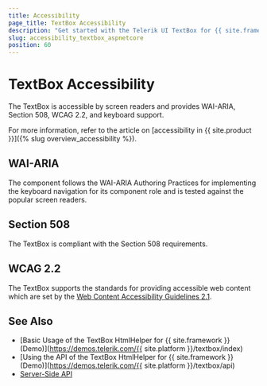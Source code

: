 ```yaml
---
title: Accessibility
page_title: TextBox Accessibility
description: "Get started with the Telerik UI TextBox for {{ site.framework }} and learn about its accessibility support for WAI-ARIA, Section 508, and WCAG 2.2."
slug: accessibility_textbox_aspnetcore
position: 60
---
```


# TextBox Accessibility

The TextBox is accessible by screen readers and provides WAI-ARIA, Section 508, WCAG 2.2, and keyboard support.

For more information, refer to the article on [accessibility in {{ site.product }}]({% slug overview_accessibility %}).

## WAI-ARIA

The component follows the WAI-ARIA Authoring Practices for implementing the keyboard navigation for its component role and is tested against the popular screen readers.

## Section 508

The TextBox is compliant with the Section 508 requirements.

## WCAG 2.2

The TextBox supports the standards for providing accessible web content which are set by the [Web Content Accessibility Guidelines 2.1](https://www.w3.org/TR/WCAG/).

## See Also

* [Basic Usage of the TextBox HtmlHelper for {{ site.framework }} (Demo)](https://demos.telerik.com/{{ site.platform }}/textbox/index)
* [Using the API of the TextBox HtmlHelper for {{ site.framework }} (Demo)](https://demos.telerik.com/{{ site.platform }}/textbox/api)
* [Server-Side API](/api/textbox)
